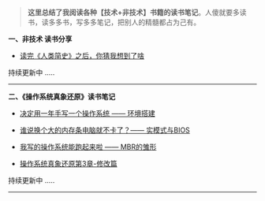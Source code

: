 
> **这里总结了我阅读各种【技术+非技术】书籍的读书笔记**。人傻就要多读书，读多多书，写多多笔记，把别人的精髓都占为己有。


**一、非技术 读书分享**

- [读完《人类简史》之后，你猜我想到了啥](https://mp.weixin.qq.com/s?__biz=MzkwMjIzNjc4NA==&mid=2247484081&idx=1&sn=8861d5f70cd6042229e8aaefbda65ba0&chksm=c0a9ddaef7de54b85585be3f7299098f79fec28c953c43482d9e24bf721e7edb22134991bfbc#rd)

持续更新中 .....

-----

**二、《操作系统真象还原》读书笔记**

- [决定用一年手写一个操作系统 —— 环境搭建](https://mp.weixin.qq.com/s?__biz=MzkwMjIzNjc4NA==&mid=2247483827&idx=1&sn=aef17dff5f2159ff636d5921e17bdf69&chksm=c0a9deacf7de57baee4e920b90acf8195e30ceb06ac501422c2176616e902c2a59abc5fdab68#rd)

- [谁说换个大的内存条电脑就不卡了？—— 实模式与BIOS](https://mp.weixin.qq.com/s?__biz=MzkwMjIzNjc4NA==&mid=2247484002&idx=1&sn=04c70a83762942802860ff7c30e9a2e3&chksm=c0a9dd7df7de546b6fcc55c2314c781d3cc5d5863e5b8401344fa7331b86a04aab9c29582b5b#rd)

- [我写的操作系统能跑起来啦 —— MBR的雏形](https://mp.weixin.qq.com/s?__biz=MzkwMjIzNjc4NA==&mid=2247484064&idx=1&sn=6bd5591fe98a73a379cbd50e43023c54&chksm=c0a9ddbff7de54a924487e99282211ef8ccca3df1883af8526934cec2f7204f9bbee88c66bb6#rd)

- [操作系统真象还原第3章-修改篇](https://mp.weixin.qq.com/s?__biz=MzkwMjIzNjc4NA==&mid=2247484128&idx=1&sn=052e12e238782a3ccedeffb281118c0b&chksm=c0a9ddfff7de54e98d4202e3b8d454df3dfe4c5d20eba954858eaa7e96d3f99e4877d7d61a75#rd)


持续更新中 .....

-----


